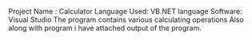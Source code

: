 Project Name : Calculator
Language Used: VB.NET language 
Software: Visual Studio 
The program contains various calculating operations
Also along with program i have attached output of the program.
